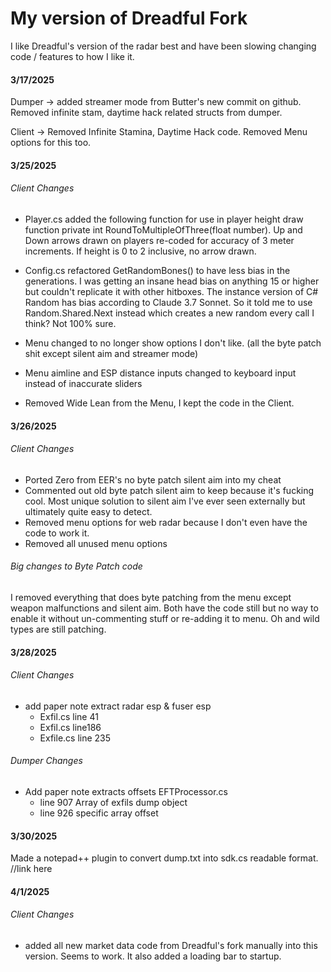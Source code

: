 # My version of Dreadful Fork
I like Dreadful's version of the radar best and have been slowing changing code / features to how I like it.

#### 3/17/2025

Dumper -> added streamer mode from Butter's new commit on github. Removed infinite stam, daytime hack related structs from dumper.

Client -> Removed Infinite Stamina, Daytime Hack code. Removed Menu options for this too.
#### 3/25/2025

###### Client Changes
- Player.cs added the following function for use in player height draw function private int RoundToMultipleOfThree(float number). Up and Down arrows drawn on players re-coded for accuracy of 3 meter increments. If height is 0 to 2 inclusive, no arrow drawn.

- Config.cs refactored GetRandomBones() to have less bias in the generations. I was getting an insane head bias on anything 15 or higher but couldn't replicate it with other hitboxes. The instance version of C# Random has bias according to Claude 3.7 Sonnet. So it told me to use Random.Shared.Next instead which creates a new random every call I think? Not 100% sure.

- Menu changed to no longer show options I don't like. (all the byte patch shit except silent aim and streamer mode) 

- Menu aimline and ESP distance inputs changed to keyboard input instead of inaccurate sliders

- Removed Wide Lean from the Menu, I kept the code in the Client.

#### 3/26/2025

###### Client Changes
- Ported Zero from EER's no byte patch silent aim into my cheat
- Commented out old byte patch silent aim to keep because it's fucking cool. Most unique solution to silent aim I've ever seen externally but ultimately quite easy to detect.
- Removed menu options for web radar because I don't even have the code to work it.
- Removed all unused menu options

###### Big changes to Byte Patch code
I removed everything that does byte patching from the menu except weapon malfunctions and silent aim. Both have the code still but no way to enable it without un-commenting stuff or re-adding it to menu. Oh and wild types are still patching.

#### 3/28/2025

###### Client Changes
- add paper note extract radar esp & fuser esp
	- Exfil.cs line 41
	- Exfil.cs line186
	- Exfile.cs line 235

 ###### Dumper Changes
- Add paper note extracts offsets EFTProcessor.cs
	- line 907 Array of exfils dump object
	- line 926 specific array offset

#### 3/30/2025
Made a notepad++ plugin to convert dump.txt into sdk.cs readable format.
//link here

#### 4/1/2025
###### Client Changes
- added all new market data code from Dreadful's fork manually into this version. Seems to work. It also added a loading bar to startup.



